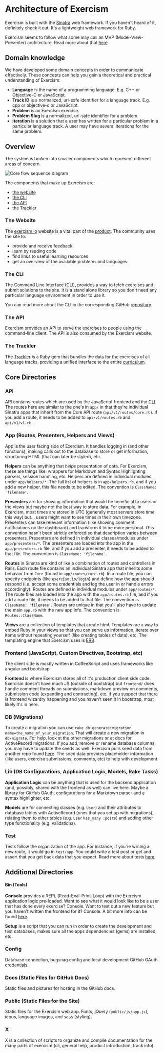 # Architecture of Exercism

Exercism is built with the [Sinatra](https://github.com/sinatra/sinatra) web framework.
If you haven't heard of it, definitely check it out. It's a lightweight web framework for Ruby.

Exercism seems to follow what some may call an MVP (Model-View-Presenter) architecture.
Read more about that [here](https://en.wikipedia.org/wiki/Model%E2%80%93view%E2%80%93presenter).

## Domain knowledge

We have developed some domain concepts in order to communicate effectively. These concepts can help you gain a theoretical and practical understanding of Exercism:

- **Language** is the name of a programming language. E.g. C++ or Objective-C or JavaScript.
- **Track ID** is a normalized, url-safe identifier for a language track. E.g. cpp or objective-c or JavaScript.
- **Problem** is an Exercism exercise.
- **Problem Slug** is a normalized, url-safe identifier for a problem.
- **Iteration** is a solution that a user has written for a particular problem in a particular language track. A user may have several iterations for the same problem.

## Overview

The system is broken into smaller components which represent different areas of concern.

![Core flow sequence diagram](img/core_flow_sequence_diagram.png)

The components that make up Exercism are:

- [the website](#the-website)
- [the CLI](#the-cli)
- [the API](#the-api)
- [the Trackler](#the-trackler)

### The Website

The [exercism.io](http://exercism.io/) website is a vital part of the [product](https://github.com/exercism/exercism.io/blob/master/docs/overview-of-exercism.md#the-product). The community uses the site to:

- provide and receive feedback
- learn by reading code
- find links to useful learning resources
- get an overview of the available problems and languages

### The CLI

The Command Line Interface (CLI), provides a way to fetch exercises and submit solutions to the site. It is a stand alone library so you don't need any particular language environment in order to use it.

You can read more about the CLI in the corresponding GitHub [repository](https://github.com/exercism/cli).

### The API

Exercism provides an [API](https://github.com/exercism/x-api) to serve the exercises to people using the command-line client. The API is also consumed by the Exercism website.

### The Trackler

The [Trackler](https://github.com/exercism/trackler) is a Ruby gem that bundles the data for the exercises of all language tracks, providing a unified interface to the entire [curriculum](https://github.com/exercism/exercism.io/blob/master/docs/overview-of-exercism.md#the-curriculum).

## Core Directories

### API

API contains routes which are used by the JavaScript frontend and the [CLI](https://github.com/exercism/cli).
The routes here are similar to the one's in `app/` in that they're individual Sinatra apps that inherit from the Core API route (`api/v1/routes/core.rb`).
If you add a route, it needs to be added to `api/v1/routes.rb` and `api/v1/v1.rb`.

### App (Routes, Presenters, Helpers and Views)

App is the user facing side of Exercism.
It handles logging in (and other functions), making calls out to the database to store or get information,
structuring HTML (that can later be styled), etc.

**Helpers** can be anything that *helps* presentation of data. For Exercism, these are things like:
wrappers for Markdown and Syntax Highlighting parsers, session handling, etc.
Helpers are defined in individual modules under `app/helpers/*`.
The full list of helpers is in `app/helpers.rb`, and if you add a new helper, this file needs to be edited.
The convention is `ClassName: 'filename'`.

**Presenters** are for showing information that would be beneficial to users or the views but maybe not the best way to store data.
For example, in Exercism, most times are stored in UTC (generally most servers store time this way) but... users might want to see times in their own timezone.
Presenters can take relevant information (like showing comment notifications on the dashboard) and transform it to be more personal.
This convention hasn't been strictly enforced so that description varies between presenters.
Presenters are defined in individual classes/modules under `app/presenters/*`.
The presenters are loaded into the app in the `app/presenters.rb` file, and if you add a presenter, it needs to be added to that file.
The convention is `ClassName: 'filename'`.

**Routes** in Sinatra are kind of like a combination of routes and controllers in Rails.
Each route file contains an individual Sinatra app that inherits some behavior from `Core` (found in `app/routes/core.rb`).
In a route file, you can specify endpoints (like `exercism.io/login`) and define how the app should respond (i.e. accept some credentials and log the user in or handle errors accordingly).
Routes are defined in individual modules under `app/routes/*`.
The route files are loaded into the app with the `app/routes.rb` file, and if you add a route file, it needs to be added to that file.
The convention is `ClassName: 'filename'`.
Routes are unique in that you'll also have to update the main `app.rb` with the new app info.
The convention is `Routes::ClassName`.

**Views** are a collection of templates that create html.
Templates are a way to embed Ruby in your views so that you can serve up information,
iterate over items without repeating yourself (like creating tables of data), etc.
The templating engine that Exercism uses is [ERB](https://en.wikipedia.org/wiki/ERuby).

### Frontend (JavaScript, Custom Directives, Bootstrap, etc)

The client side is mostly written in CoffeeScript and uses frameworks like angular and bootstrap.

**Frontend** is where Exercism stores all of it's production client side code.
Exercism doesn't have much JS (outside of bootstrap) but `frontend/` does handle comment threads on submissions, markdown preview on comments, submission code (expanding and contracting), etc. If you suspect that there is frontend wizardry happening and you haven't seen it in bootstrap, most likely it's in here.

### DB (Migrations)

To create a migration you can use `rake db:generate:migration name=the_name_of_your_migration`.
That will create a new migration in `db/migrate`.
For help, look at the other migrations or at docs for ActiveRecord migrations.
If you add, remove or rename database columns, you may have to update the seeds as well.
Exercism pulls seed data from another repo found [here](https://github.com/exercism/seeds).
The seed data provides placeholder information (like users, exercise submissions, comments, etc) to help with development.

### Lib (DB Configurations, Application Logic, Models, Rake Tasks)

**Application Logic** can be anything that is used for the backend application (and, possibly, shared with the frontend as well) can live here.
Maybe a library for GitHub OAuth, configurations for a Markdown parser and a syntax highlighter, etc.

**Models** are for connecting classes (e.g. `User`) and their attributes to database tables with ActiveRecord (ones that you set up with migrations), relating them to other tables (e.g. `User` `has_many :posts`) and adding other type functionality (e.g. validations).

### Test

Tests follow the organization of the app. For instance, if you're writing a new route, it would go in `test/app`. You could write a test post or get and assert that you get back data that you expect. Read more about tests [here](#test-order).

## Additional Directories

#### Bin (Tools)

**Console** provides a REPL (Read-Eval-Print-Loop) with the Exercism application logic pre-loaded.
Want to see what it would look like to be a user that has done every exercise? Console.
Want to test out a new feature but you haven't written the frontend for it? Console.
A bit more info can be found [here](#console).

**Setup** is a script that you can run in order to create the development and test databases, makes sure all the apps dependencies (gems) are installed, etc.

### Config

Database connection, bugsnag config and local development GitHub OAuth credentials.

### Docs (Static Files for GitHub Docs)

Static files and pictures for hosting in the GitHub docs.

### Public (Static Files for the Site)

Static files for the Exercism web app. Fonts, jQuery (`public/js/app.js`), icons, language images, and sass (styling).

### X

X is a collection of scripts to organize and compile documentation for the many parts of exercism (cli, general help, product introduction, track info).
